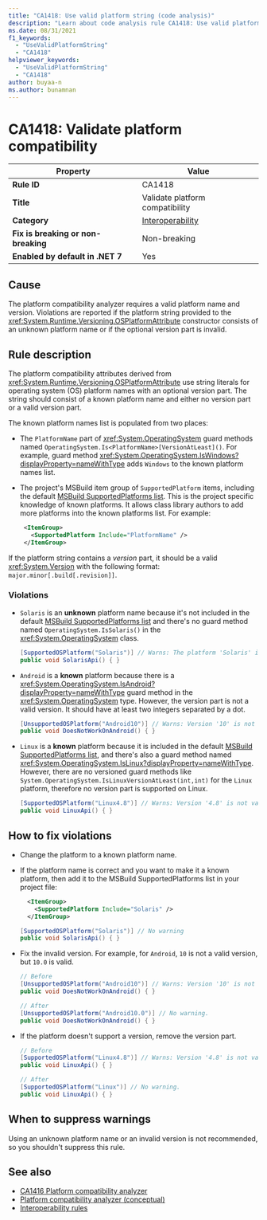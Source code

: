 ```yaml
---
title: "CA1418: Use valid platform string (code analysis)"
description: "Learn about code analysis rule CA1418: Use valid platform string"
ms.date: 08/31/2021
f1_keywords:
  - "UseValidPlatformString"
  - "CA1418"
helpviewer_keywords:
  - "UseValidPlatformString"
  - "CA1418"
author: buyaa-n
ms.author: bunamnan
---
```

# CA1418: Validate platform compatibility

| Property                            | Value                                            |
|-------------------------------------|--------------------------------------------------|
| **Rule ID**                         | CA1418                                           |
| **Title**                           | Validate platform compatibility                  |
| **Category**                        | [Interoperability](interoperability-warnings.md) |
| **Fix is breaking or non-breaking** | Non-breaking                                     |
| **Enabled by default in .NET 7**    | Yes                                              |

## Cause

The platform compatibility analyzer requires a valid platform name and version. Violations are reported if the platform string provided to the <xref:System.Runtime.Versioning.OSPlatformAttribute> constructor consists of an unknown platform name or if the optional version part is invalid.

## Rule description

The platform compatibility attributes derived from <xref:System.Runtime.Versioning.OSPlatformAttribute> use string literals for operating system (OS) platform names with an optional version part. The string should consist of a known platform name and either no version part or a valid version part.

The known platform names list is populated from two places:

- The `PlatformName` part of <xref:System.OperatingSystem> guard methods named `OperatingSystem.Is<PlatformName>[VersionAtLeast]()`. For example, guard method <xref:System.OperatingSystem.IsWindows?displayProperty=nameWithType> adds `Windows` to the known platform names list.
- The project's MSBuild item group of `SupportedPlatform` items, including the default [MSBuild SupportedPlatforms list](https://github.com/dotnet/sdk/blob/main/src/Tasks/Microsoft.NET.Build.Tasks/targets/Microsoft.NET.SupportedPlatforms.props). This is the project specific knowledge of known platforms. It allows class library authors to add more platforms into the known platforms list. For example:

   ```xml
    <ItemGroup>
      <SupportedPlatform Include="PlatformName" />
    </ItemGroup>
  ```

If the platform string contains a *version* part, it should be a valid <xref:System.Version> with the following format: `major.minor[.build[.revision]]`.

### Violations

- `Solaris` is an **unknown** platform name because it's not included in the default [MSBuild SupportedPlatforms list](https://github.com/dotnet/sdk/blob/main/src/Tasks/Microsoft.NET.Build.Tasks/targets/Microsoft.NET.SupportedPlatforms.props) and there's no guard method named `OperatingSystem.IsSolaris()` in the <xref:System.OperatingSystem> class.

  ```csharp
  [SupportedOSPlatform("Solaris")] // Warns: The platform 'Solaris' is not a known platform name.
  public void SolarisApi() { }
  ```

- `Android` is a **known** platform because there is a <xref:System.OperatingSystem.IsAndroid?displayProperty=nameWithType> guard method in the <xref:System.OperatingSystem> type. However, the version part is not a valid version. It should have at least two integers separated by a dot.

  ```csharp
  [UnsupportedOSPlatform("Android10")] // Warns: Version '10' is not valid for platform 'Android'. Use a version with 2-4 parts for this platform.
  public void DoesNotWorkOnAndroid() { }
  ```

- `Linux` is a **known** platform because it is included in the default [MSBuild SupportedPlatforms list](https://github.com/dotnet/sdk/blob/main/src/Tasks/Microsoft.NET.Build.Tasks/targets/Microsoft.NET.SupportedPlatforms.props), and there's also a guard method named <xref:System.OperatingSystem.IsLinux?displayProperty=nameWithType>. However, there are no versioned guard methods like `System.OperatingSystem.IsLinuxVersionAtLeast(int,int)` for the `Linux` platform, therefore no version part is supported on Linux.

  ```csharp
  [SupportedOSPlatform("Linux4.8")] // Warns: Version '4.8' is not valid for platform 'Linux'. Do not use versions for this platform.
  public void LinuxApi() { }
  ```

## How to fix violations

- Change the platform to a known platform name.

- If the platform name is correct and you want to make it a known platform, then add it to the MSBuild SupportedPlatforms list in your project file:

  ```xml
    <ItemGroup>
      <SupportedPlatform Include="Solaris" />
    </ItemGroup>
  ```

  ```csharp
  [SupportedOSPlatform("Solaris")] // No warning
  public void SolarisApi() { }
  ```

- Fix the invalid version. For example, for `Android`, `10` is not a valid version, but `10.0` is valid.

  ```csharp
  // Before
  [UnsupportedOSPlatform("Android10")] // Warns: Version '10' is not valid for platform 'Android'. Use a version with 2-4 parts for this platform.
  public void DoesNotWorkOnAndroid() { }

  // After
  [UnsupportedOSPlatform("Android10.0")] // No warning.
  public void DoesNotWorkOnAndroid() { }
  ```

- If the platform doesn't support a version, remove the version part.

  ```csharp
  // Before
  [SupportedOSPlatform("Linux4.8")] // Warns: Version '4.8' is not valid for platform 'Linux'. Do not use versions for this platform.
  public void LinuxApi() { }

  // After
  [SupportedOSPlatform("Linux")] // No warning.
  public void LinuxApi() { }
  ```

## When to suppress warnings

Using an unknown platform name or an invalid version is not recommended, so you shouldn't suppress this rule.

## See also

- [CA1416 Platform compatibility analyzer](ca1416.md)
- [Platform compatibility analyzer (conceptual)](../../../standard/analyzers/platform-compat-analyzer.md)
- [Interoperability rules](../../../framework/interop/index.md)

